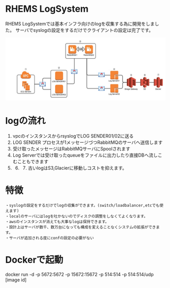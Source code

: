RHEMS LogSystem
=========

  RHEMS LogSystemでは基本インフラ向けのlogを収集する為に開発をしました。
  サーバでsyslogの設定をするだけでクライアントの設定は完了です。

![alt tag](https://github.com/RHEMS-Japan/LogSystem/blob/master/img/rhems_log.jpg?raw=true)


logの流れ
====================

1. vpcのインスタンスからrsyslogでLOG SENDER01/02に送る
2. LOG SENDER プロセスが1メッセージづつRabbitMQのサーバへ送信します
3. 受け取ったメッセージはRabbitMQサーバにSpoolされます
4. Log Serverでは受け取ったqueueをファイルに出力したり直接DBへ流しこむこともできます
5. 6. 7. 古いlogはS3,Glacierに移動しコストを抑えます。

特徴
====================

    ・syslogの設定をするだけでlogの収集ができます。(switch/loadbalancer,etcでも使えます)
    ・localのサーバにはlogを吐かないのでディスクの調整をしなくてよくなります。
    ・awsのインスタンスが消えても大事なlogは保持できます。
    ・設計上はサーバが数千、数万台になっても構成を変えることなくシステムの拡張ができます。
    ・サーバが追加される度にconfの設定の必要がない


Dockerで起動
====================
docker run -d -p 5672:5672 -p 15672:15672 -p 514:514 -p 514:514/udp [image id]

